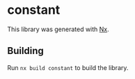 # constant

This library was generated with [Nx](https://nx.dev).

## Building

Run `nx build constant` to build the library.
